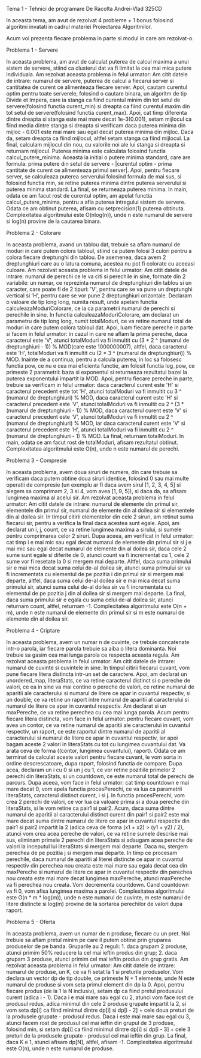 Tema 1 - Tehnici de programare
De Racolta Andrei-Vlad 325CD

In aceasta tema, am avut de rezolvat 4 probleme + 1 bonus folosind algoritmi invatati
in cadrul materiei Proiectarea Algoritmilor.

Acum voi prezenta fiecare problema in parte si modul in care am rezolvat-o.

Problema 1 - Servere

In aceasta problema, am avut de calculat puterea de calcul maxima a unui sistem
de servere, stiind ca clusterul dat va fi limitat la cea mai mica putere individuala.
Am rezolvat aceasta problema in felul urmator:
Am citit datele de intrare: numarul de servere, puterea de calcul a fiecarui server si
cantitatea de curent ce alimenteaza fiecare server. Apoi, cautam curentul optim pentru
toate serverele, folosind o cautare binara, un algoritm de tip Divide et Impera, care
ia stanga ca fiind curentul minim din tot setul de servere(folosind functia curent_min)
si dreapta ca fiind curentul maxim din tot setul de servere(folosind functia curent_max).
Apoi, cat timp diferenta dintre dreapta si stanga este mai mare decat 1e-3(0.001), setam
mijlocul ca fiind media dintre stanga si dreapta si verificam daca puterea minima din
mijloc - 0.001 este mai mare sau egal decat puterea minima din mijloc. Daca da, setam
dreapta ca fiind mijlocul, altfel setam stanga ca fiind mijlocul. La final, calculam
mijlocul din nou, cu valorile noi ale lui stanga si dreapta si returnam mijlocul. Puterea
minima este calculata folosind functia calcul_putere_minima. Aceasta ia initial o putere
minima standard, care are formula: prima putere din setul de servere - |curentul optim -
prima cantitate de curent ce alimenteaza primul server|. Apoi, pentru fiecare server, se
calculeaza puterea serverului folosind formula de mai sus, si folosind functia min, se
retine puterea minima dintre puterea serverului si puterea minima standard. La final,
se returneaza puterea minima. In main, odata ce am facut rost de curentul optim, am
apelat functia calcul_putere_minima, pentru a afla puterea intregului sistem de servere.
Odata ce am obtinut puterea, afisam cu setprecision(1) puterea obtinuta.
Complexitatea algoritmului este O(nlog(n)), unde n este numarul de servere si log(n) provine
de la cautarea binara.

Problema 2 - Colorare

In aceasta problema, avand un tablou dat, trebuie sa aflam numarul de moduri in care
putem colora tabloul, stiind ca putem folosi 3 culori pentru a colora fiecare dreptunghi
din tablou. De asemenea, daca avem 2 dreptunghiuri care au o latura comuna, acestea nu
pot fi colorate cu aceeasi culoare. Am rezolvat aceasta problema in felul urmator:
Am citit datele de intrare: numarul de perechi ce le va citi si perechile in sine, formate
din 2 variabile: un numar, ce reprezinta numarul de dreptunghiuri din tablou si un caracter,
care poate fi de 2 tipuri: 'V', pentru care se va pune un dreptunghi vertical si 'H', pentru
care se vor pune 2 dreptunghiuri orizontale. Declaram o valoare de tip long long, numita
result, unde apelam functia calculeazaModuriColorare, ce ia ca parametrii numarul de perechi
si perechile in sine. In functia calculeazaModuriColorare, am declarat un parametru de tip
long long, numit totalModuri, ce va retine numarul total de moduri in care putem colora
tabloul dat. Apoi, luam fiecare pereche in parte si facem in felul urmator: in cazul in care
ne aflam la prima pereche, daca caracterul este 'V', atunci totalModuri va fi inmultit cu
(3 * 2 ^ (numarul de dreptunghiuri - 1)) % MOD(care este 1000000007), altfel, daca caracterul
este 'H', totalModuri va fi inmultit cu (2 * 3 ^ (numarul de dreptunghiuri)) % MOD. Inainte de a
continua, pentru a calcula puterea, in loc sa folosesc functia pow, ce nu e cea mai eficienta
functie, am folosit functia log_pow, ce primeste 2 parametrii: baza si exponentul si returneaza
rezultatul bazei la puterea exponentului impartit la MOD. Apoi, pentru fiecare pereche in parte,
trebuie sa verificam in felul urmator: daca caracterul curent este 'H' si caracterul precedent 
este tot 'H', atunci totalModuri va fi inmultit cu 3 ^ (numarul de dreptunghiuri) % MOD, daca 
caracterul curent este 'H' si caracterul precedent este 'V', atunci totalModuri va fi inmultit cu
2 ^ (3 * (numarul de dreptunghiuri - 1)) % MOD, daca caracterul curent este 'V' si caracterul
precedent este 'V', atunci totalModuri va fi inmultit cu 2 ^ (numarul de dreptunghiuri) % MOD, iar
daca caracterul curent este 'V' si caracterul precedent este 'H', atunci totalModuri va fi inmultit
cu 2 ^ (numarul de dreptunghiuri - 1) % MOD. La final, returnam totalModuri. In main, odata ce 
am facut rost de totalModuri, afisam rezultatul obtinut.
Complexitatea algoritmului este O(n), unde n este numarul de perechi.

Problema 3 - Compresie

In aceasta problema, avem doua siruri de numere, din care trebuie sa verificam daca
putem obtine doua siruri identice, folosind 0 sau mai multe operatii de compresie
(un exemplu ar fi daca avem sirul [1, 2, 3, 4, 5] si alegem sa comprimam 2, 3 si 4, vom avea [1, 9, 5]),
si daca da, sa afisam lungimea maxima al acelui sir. Am rezolvat aceasta problema in felul urmator: 
Am citit datele de intrare: numarul de elemente din primul sir, elementele din primul sir, numarul
de elemente din al doilea sir si elementele din al doilea sir. In timpul citirii elementelor din
cele 2 siruri, am retinut suma fiecarui sir, pentru a verifica la final daca acestea sunt egale. 
Apoi, am declarat un i, j, count, ce va retine lungimea maxima a sirului, si sumele pentru comprimarea
celor 2 siruri. Dupa aceea, am verificat in felul urmator: cat timp i e mai mic sau egal decat numarul
de elemente din primul sir si j e mai mic sau egal decat numarul de elemente din al doilea sir, daca
cele 2 sume sunt egale si diferite de 0, atunci count va fi incrementat cu 1, cele 2 sume vor fi
resetate la 0 si mergem mai departe. Altfel, daca suma primului sir e mai mica decat suma celui de-al
doilea sir, atunci suma primului sir va fi incrementata cu elementul de pe pozitia i din primul sir si
mergem mai departe, altfel, daca suma celui de-al doilea sir e mai mica decat suma primului sir, atunci
suma celui de-al doilea sir va fi incrementata cu elementul de pe pozitia j din al doilea sir si mergem
mai departe. La final, daca suma primului sir e egala cu suma celui de-al doilea sir, atunci returnam
count, altfel, returnam -1.
Complexitatea algoritmului este O(n + m), unde n este numarul de elemente din primul sir si m este numarul
de elemente din al doilea sir.

Problema 4 - Criptare

In aceasta problema, avem un numar n de cuvinte, ce trebuie concatenate intr-o parola, iar fiecare parola
trebuie sa aiba o litera dominanta. Noi trebuie sa gasim cea mai lunga parola ce respecta aceasta regula.
Am rezolvat aceasta problema in felul urmator:
Am citit datele de intrare: numarul de cuvinte si cuvintele in sine. In timpul citirii fiecarui cuvant,
vom pune fiecare litera distincta intr-un set de caractere. Apoi, am declarat un unordered_map, literaStats, 
ce va retine caracterul distinct si o pereche de valori, ce ea in sine va mai contine o pereche de valori, 
ce retine numarul de aparitii ale caracterului si numarul de litere ce apar in cuvantul respectiv, si un double, 
ce va retine un raport intre numarul de aparitii al caracterului si numarul de litere ce apar in cuvantul respectiv.
Am declarat si un maxPereche, ce va retine perechea cu cea mai lunga parola. Acum pentru fiecare litera 
distincta, vom face in felul urmator: pentru fiecare cuvant, vom avea un contor, ce va retine numarul de
aparitii ale caracterului in cuvantul respectiv, un raport, ce este raportul dintre numarul de aparitii al
caracterului si numarul de litere ce apar in cuvantul respectiv, iar apoi bagam aceste 2 valori in literaStats
cu tot cu lungimea cuvantului dat. Va arata ceva de forma ((contor, lungimea cuvantului), raport). Odata ce am
terminat de calculat aceste valori pentru fiecare cuvant, le vom sorta in ordine descrescatoare, dupa raport,
folosind functia de compare. Dupa acea, declaram un i cu 0 si un j cu 1, ce vor retine pozitiile primelor 2
perechi din literaStats, si un countdown, ce este numarul total de perechi de parcurs. Dupa aceea, vom face in
felul urmator: cat timp countdown e mai mare decat 0, vom apela functia procesPerechi, ce va lua ca parametrii
literaStats, caracterul distinct curent, i si j. In functia procesPerechi, vom crea 2 perechi de valori, ce vor
lua ca valoare prima si a doua pereche din literaStats, si le vom retine ca pair1 si pair2. Acum, daca
suma dintre numarul de aparitii al caracterului distinct curent din pair1 si pair2 este mai mare decat
suma dintre numarul de litere ce apar in cuvantul respectiv din pair1 si pair2 impartit la 2
(adica ceva de forma (x1 + x2) > (y1 + y2) / 2), atunci vom crea acea pereche de valori, ce va retine
sumele descrise mai sus, eliminam primele 2 perechi din literaStats si adaugam acea pereche de valori la
inceputul lui literaStats si mergem mai departe. Daca nu, stergem perechea de pe pozitia j si mergem mai departe.
In timp ce procesam perechile, daca numarul de aparitii al literei distincte ce apar in cuvantul respectiv 
din perechea nou creata este mai mare sau egala decat cea din maxPereche si numarul de litere ce apar in cuvantul
respectiv din perechea nou creata este mai mare decat lungimea maxPereche, atunci maxPereche va fi perechea nou creata.
Vom decrementa countdown. Cand countdown va fi 0, vom afisa lungimea maxima a parolei.
Complexitatea algoritmului este O(n * m * log(m)), unde n este numarul de cuvinte, m este numarul de litere distincte
si log(m) provine de la sortarea perechilor de valori dupa raport.

Problema 5 - Oferta

In aceasta problema, avem un numar de n produse, fiecare cu un pret. Noi trebuie sa aflam pretul minim
pe care il putem obtine prin gruparea produselor de pe banda. Gruparile au 2 reguli: 1. daca grupam
2 produse, atunci primim 50% reducere la cel mai ieftin produs din grup; 2. daca grupam 3 produse, 
atunci primim cel mai ieftin produs din grup gratis. Am rezolvat aceasta problema in felul urmator:
Am citit datele de intrare: numarul de produse, un K, ce va fi setat la 1 si preturile produselor.
Vom declara un vector dp de tip double, ce primeste N + 1 elemente, unde N este numarul de produse si
vom seta primul element din dp la 0. Apoi, pentru fiecare produs (de la 1 la N inclusiv), setam dp
ca fiind pretul produsului curent (adica i - 1). Daca i e mai mare sau egal cu 2, atunci vom face
rost de produsul redus, adica minimul din cele 2 produse grupate impartit la 2, si vom seta dp[i] ca
fiind minimul dintre dp[i] si dp[i - 2] + cele doua preturi de la produsele grupate - produsul redus.
Daca i este mai mare sau egal cu 3, atunci facem rost de produsul cel mai ieftin din grupul de 3
produse, folosind min, si setam dp[i] ca fiind minimul dintre dp[i] si dp[i - 3] + cele 3 preturi
de la produsele grupate - produsul cel mai ieftin din grup. La final, daca K e 1, atunci afisam
dp[N], altfel, afisam -1.
Complexitatea algoritmului este O(n), unde n este numarul de produse.